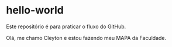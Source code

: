 # hello-world
Este repositório é para praticar o fluxo do GitHub.

Olá, me chamo Cleyton e estou fazendo meu MAPA da Faculdade.
